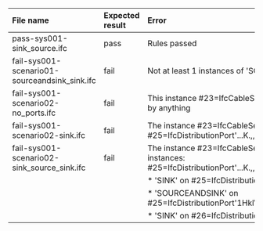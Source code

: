 | File name                                     | Expected result   | Error                                                                                                                                                                                           | Description   |
|:----------------------------------------------|:------------------|:------------------------------------------------------------------------------------------------------------------------------------------------------------------------------------------------|:--------------|
| pass-sys001-sink_source.ifc                   | pass              | Rules passed                                                                                                                                                                                    |               |
| fail-sys001-scenario01-sourceandsink_sink.ifc | fail              | Not at least 1 instances of 'SOURCE' for values:                                                                                                                                                |               |
| fail-sys001-scenario02-no_ports.ifc           | fail              | This instance #23=IfcCableSegment'0LEj$JvtP2hfHnWgELBmPA',#5,$,$,$,$,$,$,$ is not nested by anything                                                                                            |               |
| fail-sys001-scenario02-sink.ifc               | fail              | The instance #23=IfcCableSegment'15$P...,$,$,$ is nested by in the following 1 instances: #25=IfcDistributionPort'...K.,$,$,Not at least 1 instances of 'SOURCE' for values:                    |               |
| fail-sys001-scenario02-sink_source_sink.ifc   | fail              | The instance #23=IfcCableSegment'177D...,$,$,$ is nested by in the following 3 instances: #25=IfcDistributionPort'...K.,$,$;#26=IfcDistributionPort'...E.,$,$;#27=IfcDistributionPort'...K.,$,$ |               |
|                                               |                   | * 'SINK' on #25=IfcDistributionPort'1uAKhUEE95CPyP_g4oXUNK',#5,$,$,$,$,$,.SINK.,$,$                                                                                                             |               |
|                                               |                   | * 'SOURCEANDSINK' on #25=IfcDistributionPort'1HklWxvID068cQ5WALJ9Sq',#5,$,$,$,$,$,.SOURCEANDSINK.,$,$                                                                                           |               |
|                                               |                   | * 'SINK' on #26=IfcDistributionPort'3SxXPyRj98Lwz0x8VvE1Hg',#5,$,$,$,$,$,.SINK.,$,$                                                                                                             |               |